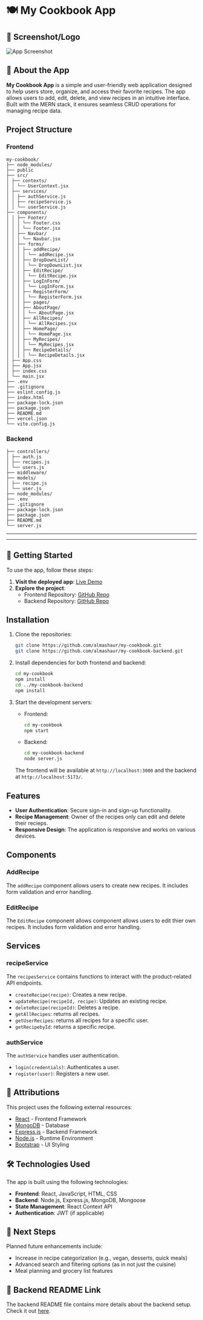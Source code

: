 # 🍽️ My Cookbook App

## 📸 Screenshot/Logo
![App Screenshot](https://img.icons8.com/?size=100&id=oj3YGxooY6PN&format=png&color=000000)  

## 📝 About the App
**My Cookbook App** is a simple and user-friendly web application designed to help users store, organize, and access their favorite recipes. The app allows users to add, edit, delete, and view recipes in an intuitive interface. Built with the MERN stack, it ensures seamless CRUD operations for managing recipe data.
## Project Structure

### Frontend


```
my-cookbook/
├── node_modules/
├── public
├── src/
│ ├── contexts/
│ │ └── UserContext.jsx
│ ├── services/
│ │ ├── authService.js
│ │ ├── recipeService.js
│ │ └── userService.js
├── components/
│ │ ├── Footer/
│ │ │ └── Footer.css
│ │ │ └── Footer.jsx
│ │ ├── Navbar/
│ │ │ └── Navbar.jsx
│ │ ├── forms/
│ │ │ ├── addRecipe/
│ │ │ │ └── addRecipe.jsx
│ │ │ ├── DropDownList/
│ │ │ │ └── DropDownList.jsx
│ │ │ ├── EditRecipe/
│ │ │ │ └── EditRecipe.jsx
│ │ │ ├── LogInForm/
│ │ │ │ └── LogInForm.jsx
│ │ │ ├── RegisterForm/
│ │ │ │ └── RegisterForm.jsx
│ │ │ ├── pages/
│ │ │ ├── AboutPage/
│ │ │ │ └── AboutPage.jsx
│ │ │ ├── AllRecipes/
│ │ │ │ └── AllRecipes.jsx
│ │ │ ├── HomePage/
│ │ │ │ └── HomePage.jsx
│ │ │ ├── MyRecipes/
│ │ │ │ └── MyRecipes.jsx
│ │ │ ├── RecipeDetails/
│ │ │ │ └── RecipeDetails.jsx
│ ├── App.css
│ ├── App.jsx
│ ├── index.css
│ └── main.jsx
├── .env
├── .gitignore
├── eslint.config.js
├── index.html
├── package-lock.json
├── package.json
├── README.md
├── vercel.json
└── vite.config.js
```


### Backend


```
├── controllers/
│ ├── auth.js
│ ├── recipes.js
│ └── users.js
├── middleware/
├── models/
│ ├── recipe.js
│ └── user.js
├── node_modules/
├── .env
├── .gitignore
├── package-lock.json
├── package.json
├── README.md
└── server.js
```
---



---


## 🚀 Getting Started
To use the app, follow these steps:

1. **Visit the deployed app**: [Live Demo](link-to-deployed-app)
2. **Explore the project**:
   - Frontend Repository: [GitHub Repo](https://github.com/almashaur/my-cookbook)
   - Backend Repository: [GitHub Repo](https://github.com/almashaur/my-cookbook-backend)
## Installation

1. Clone the repositories:

    ```bash
    git clone https://github.com/almashaur/my-cookbook.git
    git clone https://github.com/almashaur/my-cookbook-backend.git
    ```

2. Install dependencies for both frontend and backend:

    ```bash
    cd my-cookbook
    npm install
    cd ../my-cookbook-backend
    npm install
    ```

3. Start the development servers:

    - Frontend:

        ```bash
        cd my-cookbook
        npm start
        ```

    - Backend:

        ```bash
        cd my-cookbook-backend
        node server.js
        ```

    The frontend will be available at `http://localhost:3000` and the backend at `http://localhost:5173/`.

## Features

- **User Authentication**: Secure sign-in and sign-up functionality.
- **Recipe Management**: Owner of the recipes only can edit and delete their recieps.
- **Responsive Design**: The application is responsive and works on various devices.

## Components

### AddRecipe

The `addRecipe` component allows users to create new recipes. It includes form validation and error handling.

### EditRecipe

The `EditRecipe` component allows component allows users to edit thier own recipes. It includes form validation and error handling. 

## Services

### recipeService

The `recipesService` contains functions to interact with the product-related API endpoints.

- `createRecipe(recipe)`: Creates a new recipe.
- `updateRecipe(recipeId, recipe)`: Updates an existing recipe.
- `deleteRecipe(recipeId)`: Deletes a recipe.
- `getAllRecipes`: returns all recipes.
- `getUserRecipes`: returns all recipes for a specific user.
- `getRecipebyId`: returns a specific recipe.



### authService

The `authService` handles user authentication.

- `login(credentials)`: Authenticates a user.
- `register(user)`: Registers a new user.


## 📜 Attributions
This project uses the following external resources:
- [React](https://reactjs.org/) - Frontend Framework
- [MongoDB](https://www.mongodb.com/) - Database
- [Express.js](https://expressjs.com/) - Backend Framework
- [Node.js](https://nodejs.org/) - Runtime Environment
- [Bootstrap](https://getbootstrap.com/) - UI Styling

## 🛠️ Technologies Used
The app is built using the following technologies:
- **Frontend**: React, JavaScript, HTML, CSS
- **Backend**: Node.js, Express.js, MongoDB, Mongoose
- **State Management**: React Context API
- **Authentication**: JWT (if applicable)

## 🔮 Next Steps
Planned future enhancements include:
- Increase in recipe categorization (e.g., vegan, desserts, quick meals)
- Advanced search and filtering options (as in not just the cuisine)
- Meal planning and grocery list features

## 🔗 Backend README Link
The backend README file contains more details about the backend setup. Check it out [here](https://github.com/almashaur/my-cookbook-backend/blob/main/README.md).
